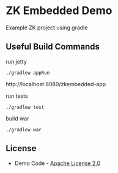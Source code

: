 # ZK Embedded Demo

Example ZK project using gradle

## Useful Build Commands

run jetty
```
./gradlew appRun
```

http://localhost:8080/zkembedded-app

run tests
```
./gradlew test
```

build war
```
./gradlew war
```

## License
* Demo Code - [Apache License 2.0](http://www.apache.org/licenses/LICENSE-2.0)
